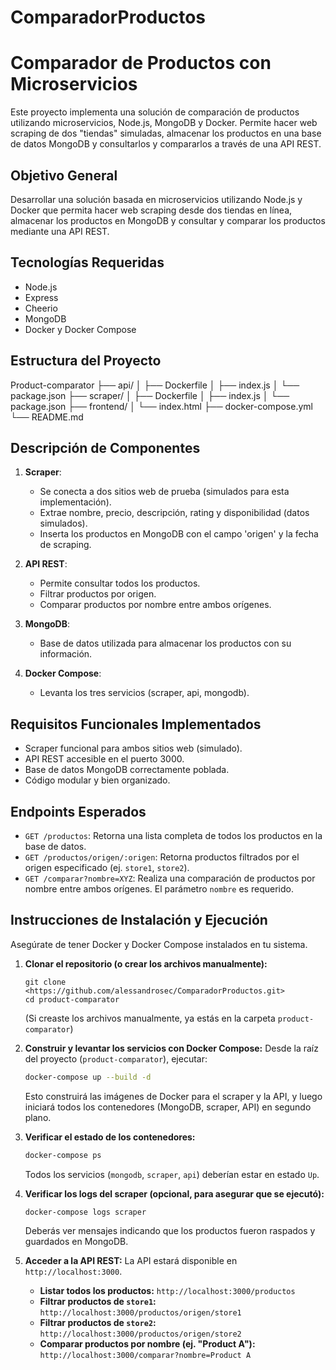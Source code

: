 # ComparadorProductos

# Comparador de Productos con Microservicios

Este proyecto implementa una solución de comparación de productos utilizando microservicios, Node.js, MongoDB y Docker. Permite hacer web scraping de dos "tiendas" simuladas, almacenar los productos en una base de datos MongoDB y consultarlos y compararlos a través de una API REST.

## Objetivo General

Desarrollar una solución basada en microservicios utilizando Node.js y Docker que permita hacer web scraping desde dos tiendas en línea, almacenar los productos en MongoDB y consultar y comparar los productos mediante una API REST. 

## Tecnologías Requeridas

* Node.js
* Express 
* Cheerio 
* MongoDB 
* Docker y Docker Compose 

## Estructura del Proyecto

Product-comparator
├── api/
│   ├── Dockerfile
│   ├── index.js
│   └── package.json
├── scraper/
│   ├── Dockerfile
│   ├── index.js
│   └── package.json
├── frontend/
│   └── index.html
├── docker-compose.yml
└── README.md

## Descripción de Componentes

1. **Scraper**: 
    * Se conecta a dos sitios web de prueba (simulados para esta implementación).
    * Extrae nombre, precio, descripción, rating y disponibilidad (datos simulados). 
    * Inserta los productos en MongoDB con el campo 'origen' y la fecha de scraping. 

2. **API REST**: 
    * Permite consultar todos los productos. 
    * Filtrar productos por origen.
    * Comparar productos por nombre entre ambos orígenes. 

3. **MongoDB**: 
    * Base de datos utilizada para almacenar los productos con su información. 

4. **Docker Compose**:
    * Levanta los tres servicios (scraper, api, mongodb).

## Requisitos Funcionales Implementados

* Scraper funcional para ambos sitios web (simulado).
* API REST accesible en el puerto 3000. 
* Base de datos MongoDB correctamente poblada. 
* Código modular y bien organizado. 

## Endpoints Esperados

* `GET /productos`: Retorna una lista completa de todos los productos en la base de datos.
* `GET /productos/origen/:origen`: Retorna productos filtrados por el origen especificado (ej. `store1`, `store2`).
* `GET /comparar?nombre=XYZ`: Realiza una comparación de productos por nombre entre ambos orígenes. El parámetro `nombre` es requerido.

## Instrucciones de Instalación y Ejecución

Asegúrate de tener Docker y Docker Compose instalados en tu sistema.

1.  **Clonar el repositorio (o crear los archivos manualmente):**
    ```
    git clone <https://github.com/alessandrosec/ComparadorProductos.git>
    cd product-comparator
    ```
    (Si creaste los archivos manualmente, ya estás en la carpeta `product-comparator`)

2.  **Construir y levantar los servicios con Docker Compose:**
    Desde la raíz del proyecto (`product-comparator`), ejecutar:
    ```bash
    docker-compose up --build -d
    ```
    Esto construirá las imágenes de Docker para el scraper y la API, y luego iniciará todos los contenedores (MongoDB, scraper, API) en segundo plano.

3.  **Verificar el estado de los contenedores:**
    ```bash
    docker-compose ps
    ```
    Todos los servicios (`mongodb`, `scraper`, `api`) deberían estar en estado `Up`.

4.  **Verificar los logs del scraper (opcional, para asegurar que se ejecutó):**
    ```bash
    docker-compose logs scraper
    ```
    Deberás ver mensajes indicando que los productos fueron raspados y guardados en MongoDB.

5.  **Acceder a la API REST:**
    La API estará disponible en `http://localhost:3000`.

    * **Listar todos los productos:**
        `http://localhost:3000/productos`
    * **Filtrar productos de `store1`:**
        `http://localhost:3000/productos/origen/store1`
    * **Filtrar productos de `store2`:**
        `http://localhost:3000/productos/origen/store2`
    * **Comparar productos por nombre (ej. "Product A"):**
        `http://localhost:3000/comparar?nombre=Product A`
      
